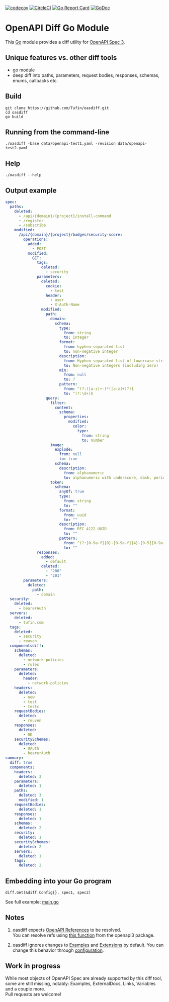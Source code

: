 [![codecov](https://codecov.io/gh/tufin/oasdiff/branch/master/graph/badge.svg?token=Y8BM6X77JY)](https://codecov.io/gh/tufin/oasdiff)
[![CircleCI](https://circleci.com/gh/Tufin/oasdiff.svg?style=svg)](https://circleci.com/gh/Tufin/oasdiff)
[![Go Report Card](https://goreportcard.com/badge/github.com/tufin/oasdiff)](https://goreportcard.com/report/github.com/tufin/oasdiff)
[![GoDoc](https://godoc.org/github.com/tufin/oasdiff?status.svg)](https://godoc.org/github.com/tufin/oasdiff)

# OpenAPI Diff Go Module
This [Go](https://golang.org) module provides a diff utility for [OpenAPI Spec 3](https://swagger.io/specification/).

## Unique features vs. other diff tools
- go module
- deep diff into paths, parameters, request bodies, responses, schemas, enums, callbacks etc.

## Build
```
git clone https://github.com/Tufin/oasdiff.git
cd oasdiff
go build
```

## Running from the command-line
```
./oasdiff -base data/openapi-test1.yaml -revision data/openapi-test2.yaml
```

## Help
```
./oasdiff --help
```

## Output example

```yaml
spec:
  paths:
    deleted:
      - /api/{domain}/{project}/install-command
      - /register
      - /subscribe
    modified:
      /api/{domain}/{project}/badges/security-score:
        operations:
          added:
            - POST
          modified:
            GET:
              tags:
                deleted:
                  - security
              parameters:
                deleted:
                  cookie:
                    - test
                  header:
                    - user
                    - X-Auth-Name
                modified:
                  path:
                    domain:
                      schema:
                        type:
                          from: string
                          to: integer
                        format:
                          from: hyphen-separated list
                          to: non-negative integer
                        description:
                          from: Hyphen-separated list of lowercase string
                          to: Non-negative integers (including zero)
                        min:
                          from: null
                          to: 7
                        pattern:
                          from: ^(?:([a-z]+-)*([a-z]+)?)$
                          to: ^(?:\d+)$
                  query:
                    filter:
                      content:
                        schema:
                          properties:
                            modified:
                              color:
                                type:
                                  from: string
                                  to: number
                    image:
                      explode:
                        from: null
                        to: true
                      schema:
                        description:
                          from: alphanumeric
                          to: alphanumeric with underscore, dash, period, slash and colon
                    token:
                      schema:
                        anyOf: true
                        type:
                          from: string
                          to: ""
                        format:
                          from: uuid
                          to: ""
                        description:
                          from: RFC 4122 UUID
                          to: ""
                        pattern:
                          from: ^(?:[0-9a-f]{8}-[0-9a-f]{4}-[0-5][0-9a-f]{3}-[089ab][0-9a-f]{3}-[0-9a-f]{12})$
                          to: ""
              responses:
                added:
                  - default
                deleted:
                  - "200"
                  - "201"
        parameters:
          deleted:
            path:
              - domain
  security:
    deleted:
      - bearerAuth
  servers:
    deleted:
      - tufin.com
  tags:
    deleted:
      - security
      - reuven
  componentsdiff:
    schemas:
      deleted:
        - network-policies
        - rules
    parameters:
      deleted:
        header:
          - network-policies
    headers:
      deleted:
        - new
        - test
        - testc
    requestBodies:
      deleted:
        - reuven
    responses:
      deleted:
        - OK
    securitySchemes:
      deleted:
        - OAuth
        - bearerAuth
summary:
  diff: true
  components:
    headers:
      deleted: 3
    parameters:
      deleted: 1
    paths:
      deleted: 3
      modified: 1
    requestBodies:
      deleted: 1
    responses:
      deleted: 1
    schemas:
      deleted: 2
    security:
      deleted: 1
    securitySchemes:
      deleted: 2
    servers:
      deleted: 1
    tags:
      deleted: 2
```

## Embedding into your Go program
```
diff.Get(&diff.Config{}, spec1, spec2)
```
See full example: [main.go](main.go)

## Notes
1. oasdiff expects [OpenAPI References](https://swagger.io/docs/specification/using-ref/) to be resolved.  
You can resolve refs using [this function](https://pkg.go.dev/github.com/getkin/kin-openapi/openapi3#SwaggerLoader.ResolveRefsIn) from the openapi3 package.

2. oasdiff ignores changes to [Examples](https://swagger.io/specification/#example-object) and [Extensions](https://swagger.io/specification/#specification-extensions) by default. You can change this behavior through [configuration](diff/config.go).

## Work in progress
While most objects of OpenAPI Spec are already supported by this diff tool, some are still missing, notably: Examples, ExternalDocs, Links, Variables and a couple more.  
Pull requests are welcome!

